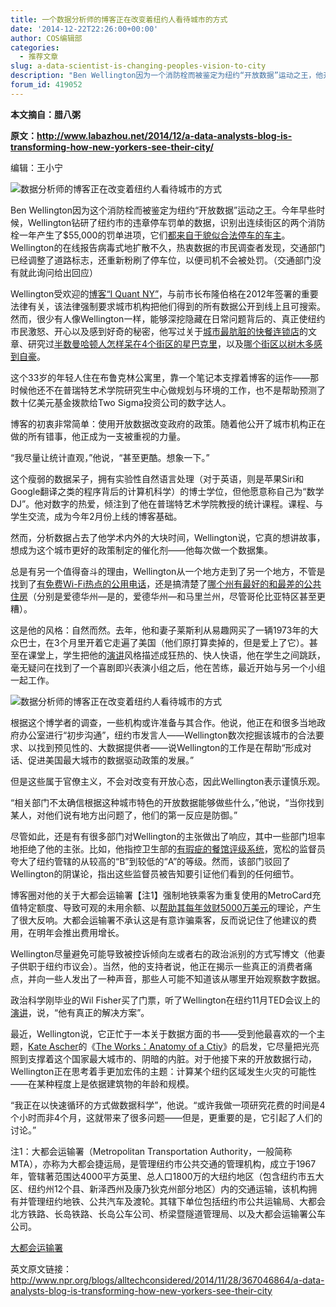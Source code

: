 ```yaml
---
title: 一个数据分析师的博客正在改变着纽约人看待城市的方式
date: '2014-12-22T22:26:00+00:00'
author: COS编辑部
categories:
  - 推荐文章
slug: a-data-scientist-is-changing-peoples-vision-to-city
description: "Ben Wellington因为一个消防栓而被鉴定为纽约“开放数据”运动之王，他开了一个博客“I Quant NY”，旨在使用开放数据改变政府的政策。随着他公开了城市机构正在做的所有错事，他正成为一支被重视的力量。"
forum_id: 419052
---
```


**本文摘自：腊八粥**

**原文：<http://www.labazhou.net/2014/12/a-data-analysts-blog-is-transforming-how-new-yorkers-see-their-city/>**

编辑：王小宁

![数据分析师的博客正在改变着纽约人看待城市的方式](http://www.labazhou.net/wp-content/uploads/2014/12/ben-wellington-i-quant-ny-1.jpg)

Ben Wellington因为这个消防栓而被鉴定为纽约“开放数据”运动之王。今年早些时候，Wellington钻研了纽约市的违章停车罚单的数据，识别出连续街区的两个消防栓一年产生了$55,000的罚单进项，它们[都来自于貌似合法停车的车主](http://iquantny.tumblr.com/post/87573867759/success-how-nyc-open-data-and-reddit-saved-new)。Wellington的在线报告病毒式地扩散不久，热衷数据的市民调查者发现，交通部门已经调整了道路标志，还重新粉刷了停车位，以便司机不会被处罚。（交通部门没有就此询问给出回应）

Wellington受欢迎的[博客“I Quant NY”](http://iquantny.tumblr.com/)，与前市长布隆伯格在2012年签署的重要法律有关，该法律强制要求城市机构把他们得到的所有数据公开到线上且可搜索。然而，很少有人像Wellington一样，能够深挖隐藏在日常问题背后的、真正使纽约市民激怒、开心以及感到好奇的秘密，他写过关于[城市最肮脏的快餐连锁店](http://iquantny.tumblr.com/post/98869218219/youll-never-guess-the-cleanest-fast-food-joint-in)的文章、研究过[半数曼哈顿人怎样呆在4个街区的星巴克里](http://iquantny.tumblr.com/post/82964955696/half-of-manhattan-is-within-4-blocks-of-a)，以及[哪个街区以树木多感到自豪](http://iquantny.tumblr.com/post/78823307914/are-you-in-one-of-nycs-treeiest-neighborhoods)。

这个33岁的年轻人住在布鲁克林公寓里，靠一个笔记本支撑着博客的运作——那时候他还不在普瑞特艺术学院研究生中心做规划与环境的工作，也不是帮助预测了数十亿美元基金拨款给Two Sigma投资公司的数字达人。

博客的初衷非常简单：使用开放数据改变政府的政策。随着他公开了城市机构正在做的所有错事，他正成为一支被重视的力量。

“我尽量让统计直观，”他说，“甚至更酷。想象一下。”

这个瘦弱的数据呆子，拥有实验性自然语言处理（对于英语，则是苹果Siri和Google翻译之类的程序背后的计算机科学）的博士学位，但他愿意称自己为“数学DJ”。他对数字的热爱，倾注到了他在普瑞特艺术学院教授的统计课程。课程、与学生交流，成为今年2月份上线的博客基础。

然而，分析数据占去了他学术内外的大块时间，Wellington说，它真的想讲故事，想成为这个城市更好的政策制定的催化剂——他每次做一个数据集。

总是有另一个值得奋斗的理由，Wellington从一个地方走到了另一个地方，不管是找到了[有免费Wi-Fi热点的公用电话](http://iquantny.tumblr.com/post/103186044179/the-hot-spots-of-new-york-a-coverage-map-of)，还是搞清楚了[哪个州有最好的和最差的公共住房](http://iquantny.tumblr.com/post/100158500019/affordable-housing-without-representation)（分别是爱德华州—是的，爱德华州—和马里兰州，尽管哥伦比亚特区甚至更糟）。

这是他的风格：自然而然。去年，他和妻子莱斯利从易趣网买了一辆1973年的大众巴士，在3个月里开着它走遍了美国（他们原打算卖掉的，但是爱上了它）。甚至在课堂上，学生把他的[演讲](http://www.labazhou.net/speaking/ "演讲")风格描述成狂热的、快人快语，他在学生之间跳跃，毫无疑问在找到了一个喜剧即兴表演小组之后，他在苦练，最近开始与另一个小组一起工作。

![数据分析师的博客正在改变着纽约人看待城市的方式](http://www.labazhou.net/wp-content/uploads/2014/12/wellington-i-quant-ny-vw.jpg)

根据这个博学者的调查，一些机构或许准备与其合作。他说，他正在和很多当地政府办公室进行“初步沟通”，纽约市发言人——Wellington数次挖掘该城市的合法要求、以找到预见性的、大数据提供者——说Wellington的工作是在帮助“形成对话、促进美国最大城市的数据驱动政策的发展。”

但是这些属于官僚主义，不会对改变有开放心态，因此Wellington表示谨慎乐观。

“相关部门不太确信根据这种城市特色的开放数据能够做些什么，”他说，“当你找到某人，对他们说有地方出问题了，他们的第一反应是防御。”

尽管如此，还是有有很多部门对Wellington的主张做出了响应，其中一些部门坦率地拒绝了他的主张。比如，他指控卫生部的[有瑕疵的餐馆评级系统](http://iquantny.tumblr.com/post/76928412519/think-nyc-restaurant-grading-is-flawed-heres)，宽松的监督员夸大了纽约管辖的从较高的“B”到较低的“A”的等级。然而，该部门驳回了Wellington的阴谋论，指出这些监督员被告知要引证他们看到的任何细节。

博客圈对他的关于大都会运输署【注1】强制地铁乘客为重复使用的MetroCard充值特定额度、导致可观的未用余额、以[帮助其每年敛财5000万美元](http://iquantny.tumblr.com/post/96700509489/how-memorizing-19-05-can-help-you-outsmart-the)的理论，产生了很大反响。大都会运输署不承认这是有意诈骗乘客，反而说记住了他建议的费用，在明年会推出费用增长。

Wellington尽量避免可能导致被控诉倾向左或者右的政治派别的方式写博文（他妻子供职于纽约市议会）。当然，他的支持者说，他正在揭示一些真正的消费者痛点，并向一些人发出了一种声音，那些人可能不知道该从哪里开始观察数字数据。

政治科学刚毕业的Wil Fisher买了门票，听了Wellington在纽约11月TED会议上的[演讲](http://www.labazhou.net/speaking/ "演讲教程")，说，“他有真正的解决方案”。

最近，Wellington说，它正忙于一本关于数据方面的书——受到他最喜欢的一个主题，[Kate Ascher](http://www.npr.org/books/authors/138371431/kate-ascher)的《[The Works：Anatomy of a Ctiy](http://www.npr.org/templates/story/story.php?storyId=5021551)》的启发，它尽量把光亮照到支撑着这个国家最大城市的、阴暗的内脏。对于他接下来的开放数据行动，Wellington正在思考着手更加宏伟的主题：计算某个纽约区域发生火灾的可能性——在某种程度上是依据建筑物的年龄和规模。

“我正在以快速循环的方式做数据科学”，他说。“或许我做一项研究花费的时间是4个小时而非4个月，这就带来了很多问题——但是，更重要的是，它引起了人们的讨论。”

注1：大都会运输署（Metropolitan Transportation Authority，一般简称 MTA），亦称为大都会捷运局，是管理纽约市公共交通的管理机构，成立于1967年，管辖著范围达4000平方英里、总人口1800万的大纽约地区（包含纽约市五大区、纽约州12个县、新泽西州及康乃狄克州部分地区）内的交通运输，该机构拥有并管理纽约地铁、公共汽车及渡轮。其辖下单位包括纽约市公共运输局、大都会北方铁路、长岛铁路、长岛公车公司、桥梁暨隧道管理局、以及大都会运输署公车公司。

[大都会运输署](http://zh.wikipedia.org/wiki/%E7%B4%90%E7%B4%84%E5%A4%A7%E9%83%BD%E6%9C%83%E9%81%8B%E8%BC%B8%E7%BD%B2)

英文原文链接：<http://www.npr.org/blogs/alltechconsidered/2014/11/28/367046864/a-data-analysts-blog-is-transforming-how-new-yorkers-see-their-city>
